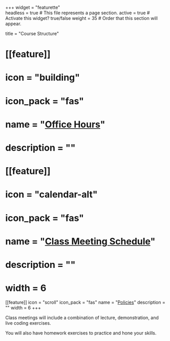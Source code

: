 +++
widget = "featurette"  
headless = true  # This file represents a page section.
active = true  # Activate this widget? true/false
weight = 35  # Order that this section will appear.

title = "Course Structure"

# [[feature]]
#   icon = "building"
#   icon_pack = "fas"
#   name = "[Office Hours](/officehours)"
#   description = ""
  
# [[feature]]
#   icon = "calendar-alt"
#   icon_pack = "fas"
#   name = "[Class Meeting Schedule](/cm_schedule)"
#   description = "" 
#   width = 6

[[feature]]
  icon = "scroll"
  icon_pack = "fas"
  name = "[Policies](/policies)"
  description = ""
  width = 6
+++

Class meetings will include a combination of lecture, demonstration, and live coding exercises. 

You will also have homework exercises to practice and hone your skills.
